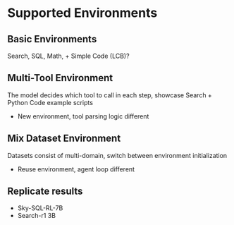 # Supported Environments 

## Basic Environments 
Search, SQL, Math, + Simple Code (LCB)?

## Multi-Tool Environment 
The model decides which tool to call in each step, showcase Search + Python Code example scripts 
- New environment, tool parsing logic different 

## Mix Dataset Environment 
Datasets consist of multi-domain, switch between environment initialization 
- Reuse environment, agent loop different 

## Replicate results 
- Sky-SQL-RL-7B
- Search-r1 3B 